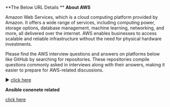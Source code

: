 **The Below URL Details 
**
**About AWS**

 Amazon Web Services, which is a cloud computing platform provided by Amazon. It offers a wide range of services, including computing power, storage options, database management, machine learning, networking, and more, all delivered over the internet. AWS enables businesses to access scalable and reliable infrastructure without the need for physical hardware investments.

Please find the AWS interview questions and answers on platforms below like GitHub by searching for repositories. These repositories compile questions commonly asked in interviews along with their answers, making it easier to prepare for AWS-related discussions.

▶️
[click here](https://github.com/shivanaguttiadi/Adi_DevOps_Answers/tree/DevOps_Answers_AWS)


**Ansible conenete related**

[click here](https://github.com/shivanaguttiadi/Adi_DevOps_Answers/tree/DevOps_Answers_Ansible)

